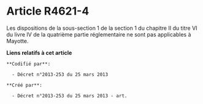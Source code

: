 # Article R4621-4

Les dispositions de la sous-section 1 de la section 1 du chapitre II du titre VI du livre IV de la quatrième partie
réglementaire ne sont pas applicables à Mayotte.

**Liens relatifs à cet article**

	**Codifié par**:

	  - Décret n°2013-253 du 25 mars 2013

	**Créé par**:

	  - Décret n°2013-253 du 25 mars 2013 - art.
